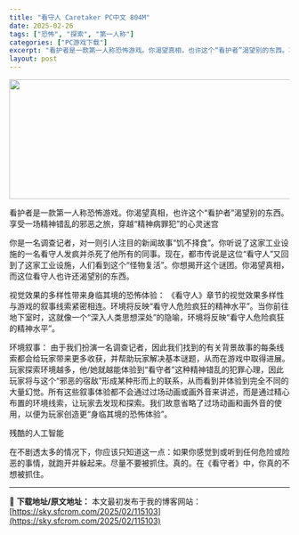 ```yaml
---
title: "看守人 Caretaker PC中文 804M"
date: 2025-02-26
tags: ["恐怖", "探索", "第一人称"]
categories: ["PC游戏下载"]
excerpt: "看护者是一款第一人称恐怖游戏。你渴望真相，也许这个“看护者”渴望别的东西。享受一场精神错乱的邪恶之旅，穿越“精神病罪犯”的心灵迷宫 你是一名调查记者，对一则引人注目的新闻故事“饥不择食”。你听说了这家工业设施的一名看守人发疯并杀死了他所有的同事。现在，都市传说是这位“看守人”又回到了这家工业设施，人&hellip;"
layout: post
---
```


<img class="aligncenter size-full wp-image-115104" src="https://sky.sfcrom.com/wp-content/uploads/2025/02/2025022600581446.webp" alt="" width="660" height="215" />

看护者是一款第一人称恐怖游戏。你渴望真相，也许这个“看护者”渴望别的东西。享受一场精神错乱的邪恶之旅，穿越“精神病罪犯”的心灵迷宫

你是一名调查记者，对一则引人注目的新闻故事“饥不择食”。你听说了这家工业设施的一名看守人发疯并杀死了他所有的同事。现在，都市传说是这位“看守人”又回到了这家工业设施，人们看到这个“怪物复活”。你想揭开这个谜团。你渴望真相，而这位看守人也许还渴望别的东西。

视觉效果的多样性带来身临其境的恐怖体验：
《看守人》章节的视觉效果多样性与游戏的叙事线索紧密相连。环境将反映“看守人危险疯狂的精神水平”。当你前往地下室时，这就像一个“深入人类思想深处”的隐喻，环境将反映“看守人危险疯狂的精神水平”。

环境叙事：
由于我们扮演一名调查记者，因此我们找到的有关背景故事的每条线索都会给玩家带来更多收获，并帮助玩家解决基本谜题，从而在游戏中取得进展。玩家探索环境越多，他/她就越能体验到“看守者”这种精神错乱的犯罪心理，因此玩家将与这个“邪恶的宿敌”形成某种形而上的联系，从而看到并体验到完全不同的大量幻觉。所有这些叙事体验都不会通过过场动画或画外音来讲述，而是通过精心布置的环境线索，让玩家去发现和探索。我们故意省略了过场动画和画外音的使用，以便为玩家创造更“身临其境的恐怖体验”。

残酷的人工智能

在不剧透太多的情况下，你应该只知道这一点：如果你感觉到或听到任何危险或险恶的事情，就跑开并躲起来。尽量不要被抓住。真的。在《看守者》中，你真的不想被抓住。

---
📖 **下载地址/原文地址：** 本文最初发布于我的博客网站：[https://sky.sfcrom.com/2025/02/115103](https://sky.sfcrom.com/2025/02/115103)
